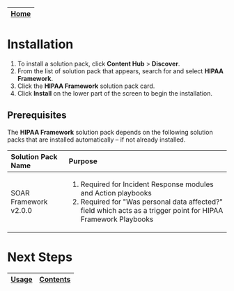 [Home](../README.md) |
|--------------------------------------------|

# Installation

1. To install a solution pack, click **Content Hub** > **Discover**.
2. From the list of solution pack that appears, search for and select **HIPAA Framework**.
3. Click the **HIPAA Framework** solution pack card.
4. Click **Install** on the lower part of the screen to begin the installation.

## Prerequisites

The **HIPAA Framework** solution pack depends on the following solution packs that are installed automatically &ndash; if not already installed.

| Solution Pack Name    | Purpose                                                                                                                                                                                           |
|:----------------------|:--------------------------------------------------------------------------------------------------------------------------------------------------------------------------------------------------|
| SOAR Framework v2.0.0 | <ol><li>Required for Incident Response modules and Action playbooks</li><li>Required for "Was personal data affected?" field which acts as a trigger point for HIPAA Framework Playbooks</li></ol> |


# Next Steps
| [Usage](./usage.md) | [Contents](./contents.md) |
|---------------------|---------------------------|